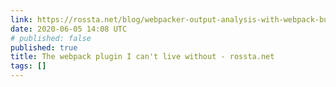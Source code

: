 ```yaml
---
link: https://rossta.net/blog/webpacker-output-analysis-with-webpack-bundle-analyzer.html
date: 2020-06-05 14:08 UTC
# published: false
published: true
title: The webpack plugin I can't live without - rossta.net
tags: []
---
```



